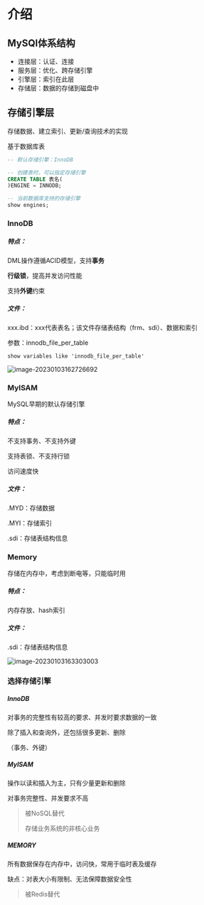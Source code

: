 # 介绍



## MySQl体系结构

* 连接层：认证、连接
* 服务层：优化、跨存储引擎
* 引擎层：索引在此层
* 存储层：数据的存储到磁盘中



## 存储引擎层

存储数据、建立索引、更新/查询技术的实现

基于数据库表

```sql
-- 默认存储引擎：InnoDB

-- 创建表时，可以指定存储引擎
CREATE TABLE 表名(
)ENGINE = INNODB;

-- 当前数据库支持的存储引擎
show engines;
```



### InnoDB

##### 特点：

DML操作遵循ACID模型，支持**事务**

**行级锁**，提高并发访问性能

支持**外键**约束

##### 文件：

xxx.ibd：xxx代表表名；该文件存储表结构（frm、sdi）、数据和索引

参数：innodb_file_per_table

`show variables like 'innodb_file_per_table'`



![image-20230103162726692](https://xingqiu-tuchuang-1256524210.cos.ap-shanghai.myqcloud.com/3978/image-20230103162726692.png)



### MyISAM

MySQL早期的默认存储引擎

##### 特点：

不支持事务、不支持外键

支持表锁、不支持行锁

访问速度快

##### 文件：

.MYD：存储数据

.MYI：存储索引

.sdi：存储表结构信息



### Memory

存储在内存中，考虑到断电等，只能临时用

##### 特点：

内存存放、hash索引

##### 文件：

.sdi：存储表结构信息



![image-20230103163303003](https://xingqiu-tuchuang-1256524210.cos.ap-shanghai.myqcloud.com/3978/image-20230103163303003.png)



### 选择存储引擎

##### InnoDB

对事务的完整性有较高的要求、并发时要求数据的一致

除了插入和查询外，还包括很多更新、删除

（事务、外键）

##### MyISAM

操作以读和插入为主，只有少量更新和删除

对事务完整性、并发要求不高

> 被NoSQL替代
>
> 存储业务系统的非核心业务

##### MEMORY

所有数据保存在内存中，访问快，常用于临时表及缓存

缺点：对表大小有限制、无法保障数据安全性

> 被Redis替代
